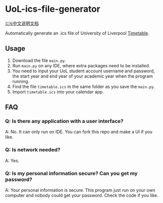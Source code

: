 # UoL-ics-file-generator
[🇨🇳中文说明文档](https://github.com/YunfangHou/UoL-ics-file-generator/blob/main/README-cn.md)

Automatically generate an .ics file of University of Liverpool [Timetable](https://timetables.liverpool.ac.uk).

## Usage
1. Download the file `main.py`.
2. Run `main.py` on any IDE, where extra packages need to be installed.
3. You need to input your UoL student account username and password, the start year and end year of your academic year when the program running.
4. Find the file `timetable.ics` in the same folder as you save the `main.py`.
5. Import `timetable.ics` into your calendar app.

## FAQ
### Q: Is there any application with a user interface?
A: No. It can only run on IDE. You can fork this repo and make a UI if you like.

### Q: Is network needed?
A: Yes.

### Q: Is my personal information secure? Can you get my password?
A: Your personal information is secure. This program just run on your own computer and nobody could get your password. Check the code if you like.
